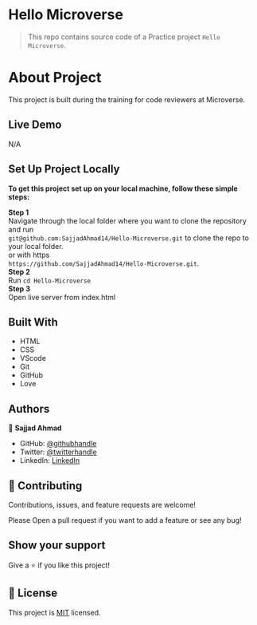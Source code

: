 # Hello Microverse

> This repo contains source code of a Practice project `Hello Microverse`.
 
 # About Project

  This project is built during the training for code reviewers at Microverse.

## Live Demo

  N/A

## Set Up Project Locally

**To get this project set up on your local machine, follow these simple steps:**

**Step 1**<br>
Navigate through the local folder where you want to clone the repository and run<br>
`git@github.com:SajjadAhmad14/Hello-Microverse.git` to clone the repo to your local folder.<br>
or with https<br>
`https://github.com/SajjadAhmad14/Hello-Microverse.git`.<br>
**Step 2**<br>
Run `cd Hello-Microverse`<br>
**Step 3**<br>
Open live server from index.html<br>

## Built With

- HTML
- CSS
- VScode
- Git
- GitHub
- Love

## Authors

👤 **Sajjad Ahmad**

- GitHub: [@githubhandle](https://github.com/SajjadAhmad14)
- Twitter: [@twitterhandle](https://twitter.com/Sajjad_Ahmad14)
- LinkedIn: [LinkedIn](https://www.linkedin.com/in/sajjadahmad14)

## 🤝 Contributing

Contributions, issues, and feature requests are welcome!

Please Open a pull request if you want to add a feature or see any bug!

## Show your support

Give a ⭐️ if you like this project!

## 📝 License

This project is [MIT](lic.url) licensed.
